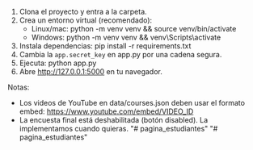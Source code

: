 1. Clona el proyecto y entra a la carpeta.
2. Crea un entorno virtual (recomendado): 
   - Linux/mac: python -m venv venv && source venv/bin/activate
   - Windows: python -m venv venv && venv\Scripts\activate
3. Instala dependencias: pip install -r requirements.txt
4. Cambia la `app.secret_key` en app.py por una cadena segura.
5. Ejecuta: python app.py
6. Abre http://127.0.0.1:5000 en tu navegador.

Notas:
- Los videos de YouTube en data/courses.json deben usar el formato embed: https://www.youtube.com/embed/VIDEO_ID
- La encuesta final está deshabilitada (botón disabled). La implementamos cuando quieras.
"# pagina_estudiantes" 
"# pagina_estudiantes" 

